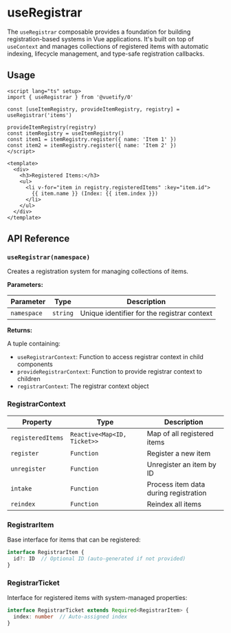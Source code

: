 # useRegistrar

The `useRegistrar` composable provides a foundation for building registration-based systems in Vue applications. It's built on top of `useContext` and manages collections of registered items with automatic indexing, lifecycle management, and type-safe registration callbacks.

## Usage

```vue
<script lang="ts" setup>
import { useRegistrar } from '@vuetify/0'

const [useItemRegistry, provideItemRegistry, registry] = useRegistrar('items')

provideItemRegistry(registry)
const itemRegistry = useItemRegistry()
const item1 = itemRegistry.register({ name: 'Item 1' })
const item2 = itemRegistry.register({ name: 'Item 2' })
</script>

<template>
  <div>
    <h3>Registered Items:</h3>
    <ul>
      <li v-for="item in registry.registeredItems" :key="item.id">
        {{ item.name }} (Index: {{ item.index }})
      </li>
    </ul>
  </div>
</template>
```

## API Reference

### `useRegistrar(namespace)`

Creates a registration system for managing collections of items.

**Parameters:**

| Parameter | Type | Description |
|-----------|------|-------------|
| `namespace` | `string` | Unique identifier for the registrar context |

**Returns:**

A tuple containing:
- `useRegistrarContext`: Function to access registrar context in child components
- `provideRegistrarContext`: Function to provide registrar context to children
- `registrarContext`: The registrar context object

### RegistrarContext

| Property | Type | Description |
|----------|------|-------------|
| `registeredItems` | `Reactive<Map<ID, Ticket>>` | Map of all registered items |
| `register` | `Function` | Register a new item |
| `unregister` | `Function` | Unregister an item by ID |
| `intake` | `Function` | Process item data during registration |
| `reindex` | `Function` | Reindex all items |

### RegistrarItem

Base interface for items that can be registered:

```typescript
interface RegistrarItem {
  id?: ID  // Optional ID (auto-generated if not provided)
}
```

### RegistrarTicket

Interface for registered items with system-managed properties:

```typescript
interface RegistrarTicket extends Required<RegistrarItem> {
  index: number  // Auto-assigned index
}
```

